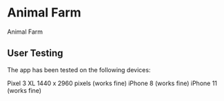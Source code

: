# Animal Farm

Animal Farm


## User Testing

The app has been tested on the following devices:

Pixel 3 XL 1440 x 2960 pixels (works fine)
iPhone 8 (works fine)
iPhone 11 (works fine)

